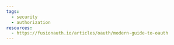 ```yaml
---
tags:
  - security
  - authorization
resources:
  - https://fusionauth.io/articles/oauth/modern-guide-to-oauth
---
```

